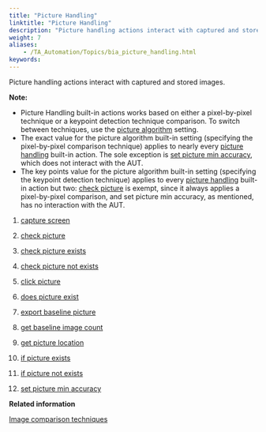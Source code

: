 ```yaml
--- 
title: "Picture Handling"
linktitle: "Picture Handling"
description: "Picture handling actions interact with captured and stored images."
weight: 7
aliases: 
    - /TA_Automation/Topics/bia_picture_handling.html
keywords: 
---
```


Picture handling actions interact with captured and stored images.

**Note:**

-   Picture Handling built-in actions works based on either a pixel-by-pixel technique or a keypoint detection technique comparison. To switch between techniques, use the [picture algorithm](/TA_Automation/Topics/bis_picture_algorithm.html) setting.
-   The exact value for the picture algorithm built-in setting \(specifying the pixel-by-pixel comparison technique\) applies to nearly every [picture handling](/TA_Automation/Topics/bia_picture_handling.html) built-in action. The sole exception is [set picture min accuracy](/TA_Automation/Topics/bia_set_picture_min_accuracy.html), which does not interact with the AUT.
-   The key points value for the picture algorithm built-in setting \(specifying the keypoint detection technique\) applies to every [picture handling](/TA_Automation/Topics/bia_picture_handling.html) built-in action but two: [check picture](/TA_Automation/Topics/bia_check_picture.html) is exempt, since it always applies a pixel-by-pixel comparison, and set picture min accuracy, as mentioned, has no interaction with the AUT.

1.  [capture screen](/TA_Automation/Topics/bia_capture_screen.html)  

2.  [check picture](/TA_Automation/Topics/bia_check_picture.html)  

3.  [check picture exists](/TA_Automation/Topics/bia_check_picture_exists.html)  

4.  [check picture not exists](/TA_Automation/Topics/bia_check_picture_not_exists.html)  

5.  [click picture](/TA_Automation/Topics/bia_click_picture.html)  

6.  [does picture exist](/TA_Automation/Topics/bia_does_picture_exist.html)  

7.  [export baseline picture](/TA_Automation/Topics/bia_export_baseline_picture.html)  

8.  [get baseline image count](/TA_Automation/Topics/bia_get_baseline_image_count.html)  

9.  [get picture location](/TA_Automation/Topics/bia_get_picture_location.html)  

10. [if picture exists](/TA_Automation/Topics/bia_if_picture_exists.html)  

11. [if picture not exists](/TA_Automation/Topics/bia_if_picture_not_exists.html)  

12. [set picture min accuracy](/TA_Automation/Topics/bia_set_picture_min_accuracy.html)  





**Related information**  


[Image comparison techniques](/TA_Automation/Topics/aut_image_comparison_techniques.html)

